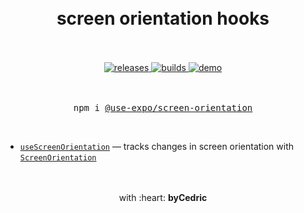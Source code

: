 <div align="center">
    <h1>
        <br />
        screen orientation hooks
        <br />
        <br />
    </h1>
    <a href="https://github.com/bycedric/use-expo/releases">
        <img src="https://img.shields.io/github/release/byCedric/use-expo/all.svg" alt="releases" />
    </a>
    <a href="https://travis-ci.com/byCedric/use-expo">
        <img src="https://img.shields.io/travis/com/byCedric/use-expo/master.svg" alt="builds" />
    </a>
    <a href="https://exp.host/@bycedric/use-expo">
        <img src="https://img.shields.io/badge/demo-expo-lightgrey.svg" alt="demo" />
    </a>
    <br />
    <br />
    <br />
    <pre>npm i <a href="https://www.npmjs.com/package/@use-expo/screen-orientation">@use-expo/screen-orientation</a></pre>
    <br />
</div>

- [`useScreenOrientation`](./docs/use-screen-orientation.md) &mdash; tracks changes in screen orientation with [`ScreenOrientation`](https://docs.expo.io/versions/latest/sdk/screen-orientation/)

<div align="center">
    <br />
    <br />
    with :heart: <strong>byCedric</strong>
    <br />
    <br />
</div>
